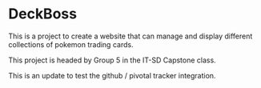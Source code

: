 # DeckBoss

This is a project to create a website that can manage and display different collections of pokemon trading cards.

This project is headed by Group 5 in the IT-SD Capstone class.

This is an update to test the github / pivotal tracker integration.
